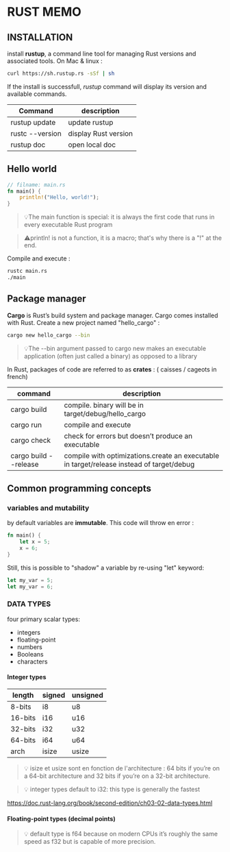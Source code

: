 # RUST MEMO

## INSTALLATION

install **rustup**, a command line tool for managing Rust versions and associated tools. On Mac & linux :

```sh
curl https://sh.rustup.rs -sSf | sh
```

If the install is successfull, *rustup* command will display its version and available commands.

| Command | description |
|---------|-------------|
|rustup update| update rustup|
|rustc --version | display Rust version |
| rustup doc | open local doc |

## Hello world

```rust
// filname: main.rs
fn main() {
    println!("Hello, world!");
}
```
> 💡The main function is special: it is always the first code that runs in every executable Rust program

> ⚠️println! is not a function, it is a macro; that's why there is a "!" at the end.

Compile and execute :
```sh
rustc main.rs
./main
```

## Package manager

**Cargo** is Rust’s build system and package manager. Cargo comes installed with Rust.
Create a new project named "hello_cargo" :
```sh
cargo new hello_cargo --bin
```

> 💡The --bin argument passed to cargo new makes an executable application (often just called a binary) as opposed to a library

In Rust, packages of code are referred to as **crates** : ( caisses / cageots in french)

| command | description |
|---------|-------------|
|cargo build|compile. binary will be in target/debug/hello_cargo|
|cargo run|compile and execute|
|cargo check| check for errors but doesn’t produce an executable|
|cargo build --release| compile with optimizations.create an executable in target/release instead of target/debug|


## Common programming concepts

### variables and mutability

by default variables are **immutable**. This code will throw en error :
```rust
fn main() {
    let x = 5;
    x = 6;
}
```
Still, this is possible to "shadow" a variable by re-using "let" keyword: 

```rust
let my_var = 5;
let my_var = 6;
```

### DATA TYPES

four primary scalar types: 
- integers
- floating-point 
- numbers
- Booleans
- characters

#### Integer types

|length  | signed | unsigned |
|--------|--------|----------|
|8-bits  | i8     | u8       |
|16-bits | i16    | u16      |
|32-bits | i32    | u32      |
|64-bits | i64    | u64      |
|arch    | isize  | usize    |

<blockquote>💡 isize et usize sont en fonction de l'architecture : 64 bits if you’re on a 64-bit architecture and 32 bits if you’re on a 32-bit architecture.</blockquote>

<blockquote>💡 integer types default to i32: this type is generally the fastest</blockquote>

https://doc.rust-lang.org/book/second-edition/ch03-02-data-types.html

#### Floating-point types (decimal points)

<blockquote> 💡 default type is f64 because on modern CPUs it’s roughly the same speed as f32 but is capable of more precision.</blockquote>








